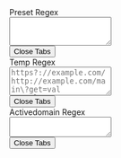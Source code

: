 <!doctype html>
<html lang="en">
<head>
  <meta charset="utf-8"/>
  <script src="jquery.js"></script>
  <link rel="stylesheet" href="bootstrap-4.3.1-dist/css/bootstrap.min.css">
  <script src="bootstrap-4.3.1-dist/js/bootstrap.bundle.min.js"/></script>
</head>
<div>
  <div>Preset Regex</div>
  <textarea id="preset" rows="3"></textarea>
  <div>
    <button type="button" class="btn btn-primary execute">Close Tabs</button>
  </div>
</div>

<div>
  <div>Temp Regex</div>
  <textarea id="temp" rows="3" placeholder="https?://example.com/
http://example.com/main\?get=val
example.com"></textarea>
  <div>
    <button type="button" class="btn btn-primary execute">Close Tabs</button>
  </div>
</div>

<div>
  <div>Activedomain Regex</div>
  <textarea id="active" rows="2"></textarea>
  <div>
    <button type="button" class="btn btn-primary execute">Close Tabs</button>
  </div>
</div>
<div id="message" class="alert alert-success d-none"></div>
<div id="error"   class="alert alert-danger  d-none"></div>

<script src="index.js"></script>
</html>
